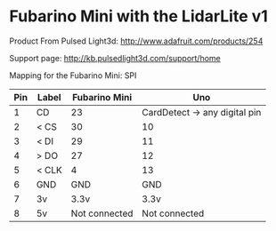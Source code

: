 # Fubarino Mini with the LidarLite v1

Product From Pulsed Light3d: http://www.adafruit.com/products/254

Support page: http://kb.pulsedlight3d.com/support/home

Mapping for the Fubarino Mini: SPI

Pin | Label | Fubarino Mini | Uno
---- | ---- | ---- | ----
1 | CD | 23 | CardDetect -> any digital pin
2 | < CS | 30 | 10
3 | < DI | 29 | 11
4 | > DO | 27 | 12
5 | < CLK |4 | 13 
6 | GND | GND | GND
7 | 3v| 3.3v | 3.3v
8 | 5v |Not connected | Not connected
